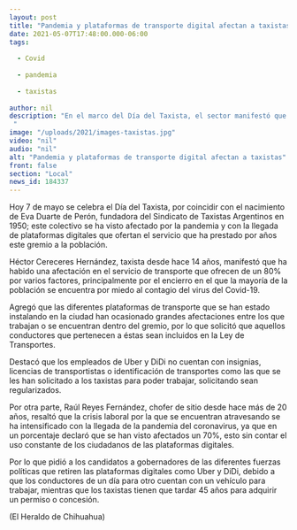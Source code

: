 ```yaml
---
layout: post
title: "Pandemia y plataformas de transporte digital afectan a taxistas"
date: 2021-05-07T17:48:00.000-06:00
tags:
  
  - Covid
  
  - pandemia
  
  - taxistas
  
author: nil
description: "En el marco del Día del Taxista, el sector manifestó que la crisis laboral que atraviesan se ha intensificado hasta un 70% "
image: "/uploads/2021/images-taxistas.jpg"
video: "nil"
audio: "nil"
alt: "Pandemia y plataformas de transporte digital afectan a taxistas"
front: false
section: "Local"
news_id: 184337
---
```


Hoy 7 de mayo se celebra el Día del Taxista, por coincidir con el nacimiento de Eva Duarte de Perón, fundadora del Sindicato de Taxistas Argentinos en 1950; este colectivo se ha visto afectado por la pandemia y con la llegada de plataformas digitales que ofertan el servicio que ha prestado por años este gremio a la población.

Héctor Cereceres Hernández, taxista desde hace 14 años, manifestó que ha habido una afectación en el servicio de transporte que ofrecen de un 80% por varios factores, principalmente por el encierro en el que la mayoría de la población se encuentra por miedo al contagio del virus del Covid-19.

Agregó que las diferentes plataformas de transporte que se han estado instalando en la ciudad han ocasionado grandes afectaciones entre los que trabajan o se encuentran dentro del gremio, por lo que solicitó que aquellos conductores que pertenecen a éstas sean incluidos en la Ley de Transportes.

Destacó que los empleados de Uber y DiDi no cuentan con insignias, licencias de transportistas o identificación de transportes como las que se les han solicitado a los taxistas para poder trabajar, solicitando sean regularizados.

Por otra parte, Raúl Reyes Fernández, chofer de sitio desde hace más de 20 años, resaltó que la crisis laboral por la que se encuentran atravesando se ha intensificado con la llegada de la pandemia del coronavirus, ya que en un porcentaje declaró que se han visto afectados un 70%, esto sin contar el uso constante de los ciudadanos de las plataformas digitales.

Por lo que pidió a los candidatos a gobernadores de las diferentes fuerzas políticas que retiren las plataformas digitales como Uber y DiDi, debido a que los conductores de un día para otro cuentan con un vehículo para trabajar, mientras que los taxistas tienen que tardar 45 años para adquirir un permiso o concesión.

(El Heraldo de Chihuahua)